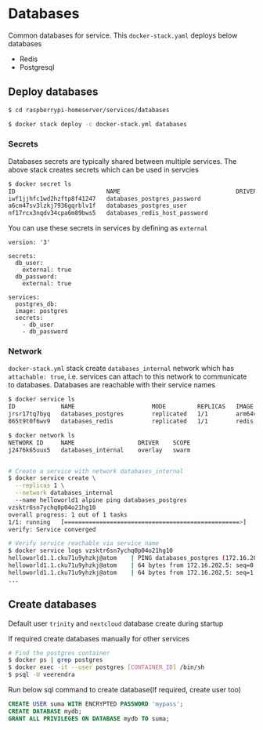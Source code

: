 # Databases
Common databases for service. This `docker-stack.yaml` deploys below databases
* Redis
* Postgresql

## Deploy databases
```bash
$ cd raspberrypi-homeserver/services/databases

$ docker stack deploy -c docker-stack.yml databases
```
### Secrets
Databases secrets are typically shared between multiple services. The above stack creates secrets which can be used in servcies

```bash
$ docker secret ls
ID                          NAME                                 DRIVER    CREATED              UPDATED
iwf1jjhfc1wd2hzftp8f41247   databases_postgres_password                    6 minutes ago        6 minutes ago
a6cm47sv3lzkj7936gqrblv1f   databases_postgres_user                        6 minutes ago        6 minutes ago
nf17rcx3nqdv34cpa6m89bws5   databases_redis_host_password                  6 minutes ago        6 minutes ago
```

You can use these secrets in services by defining as `external`
```
version: '3'

secrets:
  db_user:
    external: true
  db_password:
    external: true

services:
  postgres_db:
  image: postgres
  secrets:
    - db_user
    - db_password
```
### Network
`docker-stack.yml` stack create `databases_internal` network which has `attachable: true`, i.e. services can attach to this network to communicate to databases. Databases are reachable with their service names
```bash
$ docker service ls
ID             NAME                      MODE         REPLICAS   IMAGE                                                 PORTS
jrsr17tq7byq   databases_postgres        replicated   1/1        arm64v8/postgres:14-alpine
865t9t0f6wv9   databases_redis           replicated   1/1        redis:7.0.5-alpine

$ docker network ls
NETWORK ID     NAME                  DRIVER    SCOPE
j2476k65uux5   databases_internal    overlay   swarm


# Create a service with network databases_internal
$ docker service create \
  --replicas 1 \
  --network databases_internal
  --name helloworld1 alpine ping databases_postgres
vzsktr6sn7ychq0p04o21hg10
overall progress: 1 out of 1 tasks
1/1: running   [==================================================>]
verify: Service converged

# Verify service reachable via service name
$ docker service logs vzsktr6sn7ychq0p04o21hg10
helloworld1.1.cku71u9yhzkj@atom    | PING databases_postgres (172.16.202.5): 56 data bytes
helloworld1.1.cku71u9yhzkj@atom    | 64 bytes from 172.16.202.5: seq=0 ttl=64 time=0.535 ms
helloworld1.1.cku71u9yhzkj@atom    | 64 bytes from 172.16.202.5: seq=1 ttl=64 time=0.367 ms
...
```

## Create databases
Default user `trinity` and `nextcloud` database create during startup

If required create databases manually for other services
```bash
# Find the postgres container
$ docker ps | grep postgres
$ docker exec -it --user postgres [CONTAINER_ID] /bin/sh
$ psql -U veerendra
```

Run below sql command to create database(If required, create user too)
```sql
CREATE USER suma WITH ENCRYPTED PASSWORD 'mypass';
CREATE DATABASE mydb;
GRANT ALL PRIVILEGES ON DATABASE mydb TO suma;
```
